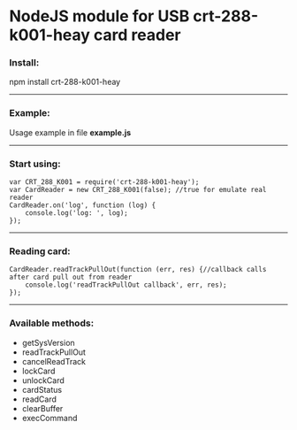 # NodeJS module for USB crt-288-k001-heay card reader

### Install:
npm install crt-288-k001-heay

----------

### Example:
Usage example in file **example.js**

----------

### Start using:
    var CRT_288_K001 = require('crt-288-k001-heay');
    var CardReader = new CRT_288_K001(false); //true for emulate real reader
    CardReader.on('log', function (log) {
        console.log('log: ', log);
    });

----------

### Reading card:
    CardReader.readTrackPullOut(function (err, res) {//callback calls after card pull out from reader
        console.log('readTrackPullOut callback', err, res);
    });

----------

### Available methods:
- getSysVersion
- readTrackPullOut
- cancelReadTrack
- lockCard
- unlockCard
- cardStatus
- readCard
- clearBuffer
- execCommand